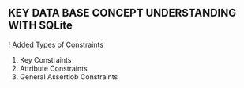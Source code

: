 ## KEY DATA BASE CONCEPT UNDERSTANDING WITH SQLite

! Added Types of Constraints 
 1. Key Constraints
 2. Attribute Constraints
 3. General Assertiob Constraints
 
